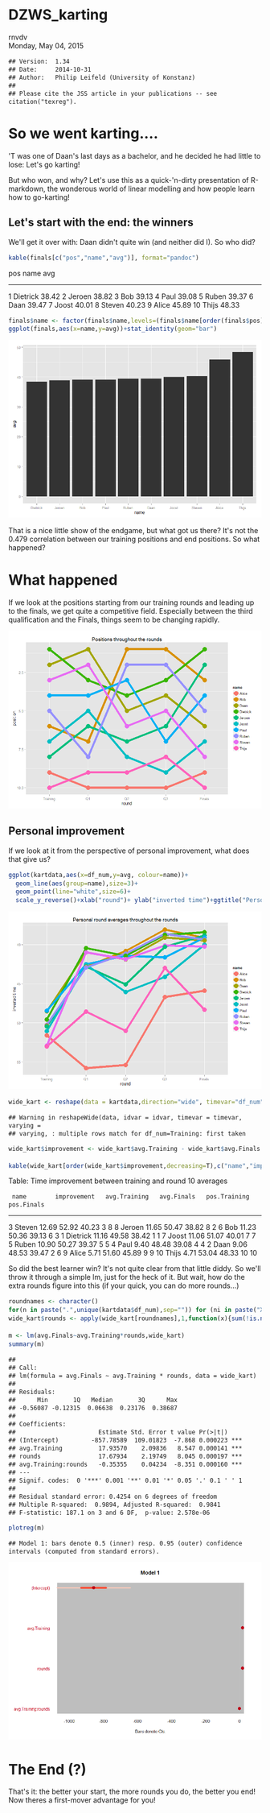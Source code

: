 # DZWS_karting
rnvdv  
Monday, May 04, 2015  


```
## Version:  1.34
## Date:     2014-10-31
## Author:   Philip Leifeld (University of Konstanz)
## 
## Please cite the JSS article in your publications -- see citation("texreg").
```


# So we went karting....

'T was one of Daan's last days as a bachelor, and he decided he had little to lose: Let's go karting!

But who won, and why? Let's use this as a quick-'n-dirty presentation of R-markdown, the wonderous world of linear modelling and how people learn how to go-karting!

## Let's start with the end: the winners

We'll get it over with: Daan didn't quite win (and neither did I). So who did?


```r
kable(finals[c("pos","name","avg")], format="pandoc")
```



 pos  name          avg
----  ---------  ------
   1  Dietrick    38.42
   2  Jeroen      38.82
   3  Bob         39.13
   4  Paul        39.08
   5  Ruben       39.37
   6  Daan        39.47
   7  Joost       40.01
   8  Steven      40.23
   9  Alice       45.89
  10  Thijs       48.33

```r
finals$name <- factor(finals$name,levels=(finals$name[order(finals$pos)]),ordered = T,)
ggplot(finals,aes(x=name,y=avg))+stat_identity(geom="bar")
```

![](karting_analysis_files/figure-html/unnamed-chunk-2-1.png) 

That is a nice little show of the endgame, but what got us there? It's not the 0.479 correlation between our training positions and end positions. So what happened?

# What happened

If we look at the positions starting from our training rounds and leading up to the finals, we get quite a competitive field. Especially between the third qualification and the Finals, things seem to be changing rapidly. 

![](karting_analysis_files/figure-html/unnamed-chunk-3-1.png) 

## Personal improvement

If we look at it from the perspective of personal improvement, what does that give us?


```r
ggplot(kartdata,aes(x=df_num,y=avg, colour=name))+
  geom_line(aes(group=name),size=3)+
  geom_point(line="white",size=6)+
  scale_y_reverse()+xlab("round")+ ylab("inverted time")+ggtitle("Personal round averages throughout the rounds")
```

![](karting_analysis_files/figure-html/unnamed-chunk-4-1.png) 

```r
wide_kart <- reshape(data = kartdata,direction="wide", timevar="df_num",idvar="name")
```

```
## Warning in reshapeWide(data, idvar = idvar, timevar = timevar, varying =
## varying, : multiple rows match for df_num=Training: first taken
```

```r
wide_kart$improvement <- wide_kart$avg.Training - wide_kart$avg.Finals

kable(wide_kart[order(wide_kart$improvement,decreasing=T),c("name","improvement","avg.Training" ,"avg.Finals","pos.Training","pos.Finals")],caption = "Time improvement between training and round 10 averages")
```



Table: Time improvement between training and round 10 averages

     name        improvement   avg.Training   avg.Finals   pos.Training   pos.Finals
---  ---------  ------------  -------------  -----------  -------------  -----------
3    Steven            12.69          52.92        40.23              3            8
8    Jeroen            11.65          50.47        38.82              8            2
6    Bob               11.23          50.36        39.13              6            3
1    Dietrick          11.16          49.58        38.42              1            1
7    Joost             11.06          51.07        40.01              7            7
5    Ruben             10.90          50.27        39.37              5            5
4    Paul               9.40          48.48        39.08              4            4
2    Daan               9.06          48.53        39.47              2            6
9    Alice              5.71          51.60        45.89              9            9
10   Thijs              4.71          53.04        48.33             10           10

So did the best learner win? It's not quite clear from that little diddy. So we'll throw it through a simple lm, just for the heck of it. But wait, how do the extra rounds figure into this (if your quick, you can do more rounds...)


```r
roundnames <- character()
for(n in paste(".",unique(kartdata$df_num),sep="")) for (ni in paste("X",1:15,n,sep="")) if (ni %in% names(wide_kart)) roundnames <- c(roundnames,ni)
wide_kart$rounds <- apply(wide_kart[roundnames],1,function(x){sum(!is.na(x))})

m <- lm(avg.Finals~avg.Training*rounds,wide_kart)
summary(m)
```

```
## 
## Call:
## lm(formula = avg.Finals ~ avg.Training * rounds, data = wide_kart)
## 
## Residuals:
##      Min       1Q   Median       3Q      Max 
## -0.56087 -0.12315  0.06638  0.23176  0.38687 
## 
## Coefficients:
##                       Estimate Std. Error t value Pr(>|t|)    
## (Intercept)         -857.78589  109.01823  -7.868 0.000223 ***
## avg.Training          17.93570    2.09836   8.547 0.000141 ***
## rounds                17.67934    2.19749   8.045 0.000197 ***
## avg.Training:rounds   -0.35355    0.04234  -8.351 0.000160 ***
## ---
## Signif. codes:  0 '***' 0.001 '**' 0.01 '*' 0.05 '.' 0.1 ' ' 1
## 
## Residual standard error: 0.4254 on 6 degrees of freedom
## Multiple R-squared:  0.9894,	Adjusted R-squared:  0.9841 
## F-statistic: 187.1 on 3 and 6 DF,  p-value: 2.578e-06
```

```r
plotreg(m)
```

```
## Model 1: bars denote 0.5 (inner) resp. 0.95 (outer) confidence intervals (computed from standard errors).
```

![](karting_analysis_files/figure-html/unnamed-chunk-5-1.png) 

# The End (?)

That's it: the better your start, the more rounds you do, the better you end! 
Now theres a first-mover advantage for you!

